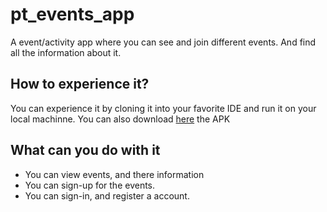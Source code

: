 # pt_events_app

A event/activity app where you can see and join different events. And find all the information about it.
## How to experience it?


You can experience it by cloning it into your favorite IDE and run it on your local machinne. 
You can also download [here](https://drive.google.com/file/d/1_3QpcuoIrSrIuNAKyqVp8wlotn10tAlk/view?usp=sharing) the APK



## What can you do with it

 - You can view events, and there information
 - You can sign-up for the events.
 - You can sign-in, and register a  account.
   
